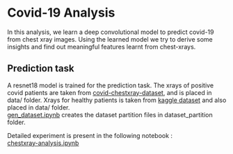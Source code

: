 # Covid-19 Analysis
In this analysis, we learn a deep convolutional model to predict covid-19 from chest xray images. Using the learned model we try to derive some insights and find out meaningful features learnt from chest-xrays.

## Prediction task
A resnet18 model is trained for the prediction task. The xrays of positive covid patients are taken from [covid-chestxray-dataset](https://github.com/ieee8023/covid-chestxray-dataset), and is placed in data/ folder. Xrays for healthy patients is taken from [kaggle dataset](https://www.kaggle.com/paultimothymooney/chest-xray-pneumonia) and also placed in data/ folder.\
[gen_dataset.ipynb](https://github.com/adityakumarakash/covid-analysis/blob/master/gen_dataset.ipynb) creates the dataset partition files in dataset_partition folder.

Detailed experiment is present in the following notebook :\
[chestxray-analysis.ipynb](https://github.com/adityakumarakash/covid-analysis/blob/master/chestray-analysis.ipynb)
